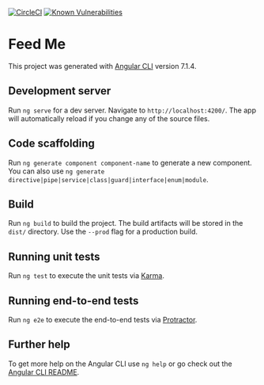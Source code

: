 [![CircleCI](https://circleci.com/gh/jjpaters/feed-me-web/tree/master.svg?style=svg)](https://circleci.com/gh/jjpaters/feed-me-web/tree/master)
[![Known Vulnerabilities](https://snyk.io/test/github/jjpaters/feed-me-web/badge.svg?targetFile=package.json)](https://snyk.io/test/github/jjpaters/feed-me-web?targetFile=package.json)

# Feed Me

This project was generated with [Angular CLI](https://github.com/angular/angular-cli) version 7.1.4.

## Development server

Run `ng serve` for a dev server. Navigate to `http://localhost:4200/`. The app will automatically reload if you change any of the source files.

## Code scaffolding

Run `ng generate component component-name` to generate a new component. You can also use `ng generate directive|pipe|service|class|guard|interface|enum|module`.

## Build

Run `ng build` to build the project. The build artifacts will be stored in the `dist/` directory. Use the `--prod` flag for a production build.

## Running unit tests

Run `ng test` to execute the unit tests via [Karma](https://karma-runner.github.io).

## Running end-to-end tests

Run `ng e2e` to execute the end-to-end tests via [Protractor](http://www.protractortest.org/).

## Further help

To get more help on the Angular CLI use `ng help` or go check out the [Angular CLI README](https://github.com/angular/angular-cli/blob/master/README.md).
